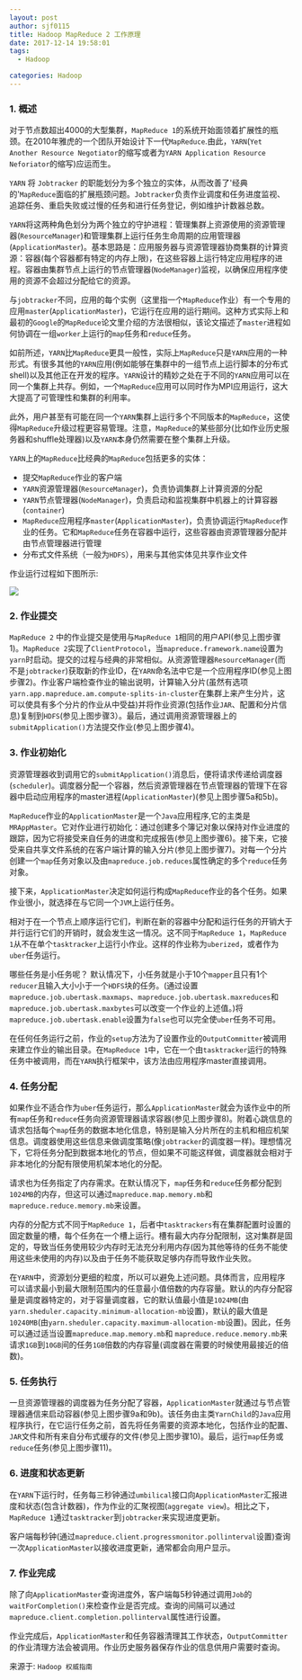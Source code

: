 ```yaml
---
layout: post
author: sjf0115
title: Hadoop MapReduce 2 工作原理
date: 2017-12-14 19:58:01
tags:
  - Hadoop

categories: Hadoop
---
```


### 1. 概述

对于节点数超出4000的大型集群，`MapReduce 1`的系统开始面领着扩展性的瓶颈。在2010年雅虎的一个团队开始设计下一代`MapReduce`.由此，`YARN`(`Yet Another Resource Negotiator`的缩写或者为`YARN Application Resource Neforiator`的缩写)应运而生。

`YARN` 将 `Jobtracker` 的职能划分为多个独立的实体，从而改善了'经典的'`MapReduce`面临的扩展瓶颈问题。`Jobtracker`负责作业调度和任务进度监视、追踪任务、重启失败或过慢的任务和进行任务登记，例如维护计数器总数。

`YARN`将这两种角色划分为两个独立的守护进程：管理集群上资源使用的资源管理器(`ResourceManager`)和管理集群上运行任务生命周期的应用管理器(`ApplicationMaster`)。基本思路是：应用服务器与资源管理器协商集群的计算资源：容器(每个容器都有特定的内存上限)，在这些容器上运行特定应用程序的进程。容器由集群节点上运行的节点管理器(`NodeManager`)监视，以确保应用程序使用的资源不会超过分配给它的资源。

与`jobtracker`不同，应用的每个实例（这里指一个`MapReduce`作业）有一个专用的应用`master`(`ApplicationMaster`)，它运行在应用的运行期间。这种方式实际上和最初的`Google`的`MapReduce`论文里介绍的方法很相似，该论文描述了`master`进程如何协调在一组`worker`上运行的`map`任务和`reduce`任务。

如前所述，`YARN`比`MapReduce`更具一般性，实际上`MapReduce`只是`YARN`应用的一种形式。有很多其他的`YARN`应用(例如能够在集群中的一组节点上运行脚本的分布式shell)以及其他正在开发的程序。`YARN`设计的精妙之处在于不同的`YARN`应用可以在同一个集群上共存。例如，一个`MapReduce`应用可以同时作为MPI应用运行，这大大提高了可管理性和集群的利用率。

此外，用户甚至有可能在同一个`YARN`集群上运行多个不同版本的`MapReduce`，这使得`MapReduce`升级过程更容易管理。注意，`MapReduce`的某些部分(比如作业历史服务器和shuffle处理器)以及`YARN`本身仍然需要在整个集群上升级。

`YARN`上的`MapReduce`比经典的`MapReduce`包括更多的实体：
- 提交`MapReduce`作业的客户端
- `YARN`资源管理器(`ResourceManager`)，负责协调集群上计算资源的分配
- `YARN`节点管理器(`NodeManager`)，负责启动和监视集群中机器上的计算容器(`container`)
- `MapReduce`应用程序`master`(`ApplicationMaster`)，负责协调运行`MapReduce`作业的任务。它和`MapReduce`任务在容器中运行，这些容器由资源管理器分配并由节点管理器进行管理
- 分布式文件系统（一般为`HDFS`），用来与其他实体见共享作业文件

作业运行过程如下图所示:

![](https://github.com/sjf0115/PubLearnNotes/blob/master/image/Hadoop/Hadoop%20MapReduce%202%20%E5%B7%A5%E4%BD%9C%E5%8E%9F%E7%90%86-1.png?raw=true)


### 2. 作业提交

`MapReduce 2` 中的作业提交是使用与`MapReduce 1`相同的用户API(参见上图步骤1)。`MapReduce 2`实现了`ClientProtocol`，当`mapreduce.framework.name`设置为`yarn`时启动。提交的过程与经典的非常相似。从资源管理器`ResourceManager`(而不是`jobtracker`)获取新的作业ID，在`YARN`命名法中它是一个应用程序ID(参见上图步骤2)。作业客户端检查作业的输出说明，计算输入分片(虽然有选项`yarn.app.mapreduce.am.compute-splits-in-cluster`在集群上来产生分片，这可以使具有多个分片的作业从中受益)并将作业资源(包括作业`JAR`、配置和分片信息)复制到`HDFS`(参见上图步骤3）。最后，通过调用资源管理器上的`submitApplication()`方法提交作业(参见上图步骤4)。          

### 3. 作业初始化

资源管理器收到调用它的`submitApplication()`消息后，便将请求传递给调度器(`scheduler`)。调度器分配一个容器，然后资源管理器在节点管理器的管理下在容器中启动应用程序的master进程(`ApplicationMaster`)(参见上图步骤5a和5b)。

`MapReduce`作业的`ApplicationMaster`是一个`Java`应用程序,它的主类是`MRAppMaster`。它对作业进行初始化：通过创建多个簿记对象以保持对作业进度的跟踪，因为它将接受来自任务的进度和完成报告(参见上图步骤6)。接下来，它接受来自共享文件系统的在客户端计算的输入分片(参见上图步骤7)。对每一个分片创建一个`map`任务对象以及由`mapreduce.job.reduces`属性确定的多个`reduce`任务对象。

接下来，`ApplicationMaster`决定如何运行构成`MapReduce`作业的各个任务。如果作业很小，就选择在与它同一个`JVM`上运行任务。

相对于在一个节点上顺序运行它们，判断在新的容器中分配和运行任务的开销大于并行运行它们的开销时，就会发生这一情况。这不同于`MapReduce 1`，`MapReduce 1`从不在单个`tasktracker`上运行小作业。这样的作业称为`uberized`，或者作为`uber`任务运行。

哪些任务是小任务呢？ 默认情况下，小任务就是小于10个`mapper`且只有1个`reducer`且输入大小小于一个`HDFS`块的任务。(通过设置`mapreduce.job.ubertask.maxmaps`、`mapreduce.job.ubertask.maxreduces`和` mapreduce.job.ubertask.maxbytes`可以改变一个作业的上述值。)将`mapreduce.job.ubertask.enable`设置为`false`也可以完全使`uber`任务不可用。

在任何任务运行之前，作业的`setup`方法为了设置作业的`OutputCommitter`被调用来建立作业的输出目录。在`MapReduce 1`中，它在一个由`tasktracker`运行的特殊任务中被调用，而在`YARN`执行框架中，该方法由应用程序master直接调用。

### 4. 任务分配

如果作业不适合作为`uber`任务运行，那么`ApplicationMaster`就会为该作业中的所有`map`任务和`reduce`任务向资源管理器请求容器(参见上图步骤8)。附着心跳信息的请求包括每个`map`任务的数据本地化信息，特别是输入分片所在的主机和相应机架信息。调度器使用这些信息来做调度策略(像`jobtracker`的调度器一样)。理想情况下，它将任务分配到数据本地化的节点，但如果不可能这样做，调度器就会相对于非本地化的分配有限使用机架本地化的分配。

请求也为任务指定了内存需求。在默认情况下，`map`任务和`reduce`任务都分配到`1024MB`的内存，但这可以通过`mapreduce.map.memory.mb`和`mapreduce.reduce.memory.mb`来设置。

内存的分配方式不同于`MapReduce 1`，后者中`tasktrackers`有在集群配置时设置的固定数量的槽，每个任务在一个槽上运行。槽有最大内存分配限制，这对集群是固定的，导致当任务使用较少内存时无法充分利用内存(因为其他等待的任务不能使用这些未使用的内存)以及由于任务不能获取足够内存而导致作业失败。

在`YARN`中，资源划分更细的粒度，所以可以避免上述问题。具体而言，应用程序可以请求最小到最大限制范围内的任意最小值倍数的内存容量。默认的内存分配容量是调度器特定的，对于容量调度器，它的默认值最小值是`1024MB`(由 `yarn.sheduler.capacity.minimum-allocation-mb`设置)，默认的最大值是`10240MB`(由`yarn.sheduler.capacity.maximum-allocation-mb`设置)。因此，任务可以通过适当设置`mapreduce.map.memory.mb`和 `mapreduce.reduce.memory.mb`来请求`1GB`到`10GB`间的任务`1GB`倍数的内存容量(调度器在需要的时候使用最接近的倍数)。

### 5. 任务执行

一旦资源管理器的调度器为任务分配了容器，`ApplicationMaster`就通过与节点管理器通信来启动容器(参见上图步骤9a和9b)。该任务由主类`YarnChild`的`Java`应用程序执行，在它运行任务之前，首先将任务需要的资源本地化，包括作业的配置、`JAR`文件和所有来自分布式缓存的文件(参见上图步骤10)。最后，运行`map`任务或`reduce`任务(参见上图步骤11)。

### 6. 进度和状态更新

在`YARN`下运行时，任务每三秒钟通过`umbilical`接口向`ApplicationMaster`汇报进度和状态(包含计数器)，作为作业的汇聚视图(`aggregate view`)。相比之下，`MapReduce 1`通过`tasktracker`到`jobtracker`来实现进度更新。

客户端每秒钟(通过`mapreduce.client.progressmonitor.pollinterval`设置)查询一次`ApplicationMaster`以接收进度更新，通常都会向用户显示。

### 7. 作业完成

除了向`ApplicationMaster`查询进度外，客户端每5秒钟通过调用`Job`的`waitForCompletion()`来检查作业是否完成。查询的间隔可以通过`mapreduce.client.completion.pollinterval`属性进行设置。

作业完成后，`ApplicationMaster`和任务容器清理其工作状态，`OutputCommitter`的作业清理方法会被调用。作业历史服务器保存作业的信息供用户需要时查询。


来源于: `Hadoop 权威指南`
